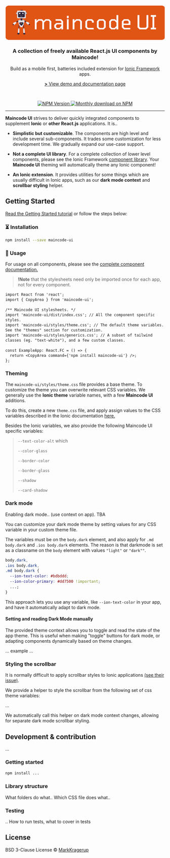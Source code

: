 <p align="center">
  <a href="https://strapi.io">
    <img src="./assets/MaincodeUITitle_Filled.png" width="581" alt="Maincode UI logo" />
  </a>
</p>

<h3 align="center">A collection of freely available React.js UI components by Maincode!</h3>
<p align="center">Build as a mobile first, batteries included extension for <a href="https://github.com/ionic-team/ionic-framework">Ionic Framework</a> apps.</p>
<p align="center"><a href="https://maincode-org.github.io/maincode-ui/"><strong>></strong> View demo and documentation page</a></p>
<br />

<p align="center">
  <a href="https://www.npmjs.org/package/strapi">
    <img src="https://img.shields.io/npm/v/maincode-ui/latest.svg" alt="NPM Version" />
  </a>
  <a href="https://www.npmjs.org/package/strapi">
    <img src="https://img.shields.io/npm/dm/maincode-ui.svg" alt="Monthly download on NPM" />
  </a>
</p>

---

**Maincode UI** strives to deliver quickly integrated components to supplement **Ionic** or **other React.js** applications. It is..

- **Simplistic but customizable**. The components are high level and include several sub-components. It trades some customization for less development time. We gradually expand our use-case support.

- **Not a complete UI library**. For a complete collection of lower level components, please see the Ionic Framework [component library](https://ionicframework.com/docs/components). Your **Maincode UI** theming will automatically theme any Ionic component!

- **An Ionic extension**. It provides utilities for some things which are usually difficult in Ionic apps, such as our **dark mode context** and **scrollbar styling** helper.

## Getting Started

<a href="https://maincode-org.github.io/maincode-ui/QuickStart" target="_blank">Read the Getting Started tutorial</a> or follow the steps below:

### ⏳ Installation

```bash
npm install --save maincode-ui
```

### 🎉 Usage

For usage on all components, please see the <a href="https://maincode-org.github.io/maincode-ui/Overview">complete component documentation.</a>

> **!Note** that the stylesheets need only be imported once for each app, not for every component.

```tsx
import React from 'react';
import { CopyArea } from 'maincode-ui';

/** Maincode UI stylesheets. */
import 'maincode-ui/dist/index.css'; // All the component specific styles.
import 'maincode-ui/styles/theme.css'; // The default theme variables. See the "themes" section for customization.
import 'maincode-ui/styles/generics.css'; // A subset of tailwind classes (eg. "text-white"), and a few custom classes.

const ExampleApp: React.FC = () => {
  return <CopyArea command={'npm install maincode-ui'} />;
};
```

### Theming

The `maincode-ui/styles/theme.css` file provides a base theme. To customize the theme you can overwrite relevant CSS variables. We generally use the **Ionic theme** variable names, with a few **Maincode UI** additions.

To do this, create a new `theme.css` file, and apply assign values to the CSS variables described in the Ionic documentation [here.](https://ionicframework.com/docs/theming/color-generator)

Besides the Ionic variables, we also provide the following Maincode UI specific variables:

> `--text-color-alt` which
>
> `--color-glass`
>
> `--border-color`
>
> `--border-glass`
>
> `--shadow`
>
> `--card-shadow`

### Dark mode

Enabling dark mode.. (use context on app). TBA

You can customize your dark mode theme by setting values for any CSS variable in your custom theme file.

The variables must be on the `body.dark` element, and also apply for `.md body.dark` and `.ios body.dark` elements. The reason is that darkmode is set as a classname on the `body` element with values `"light"` or `"dark""`.

```css
body.dark,
.ios body.dark,
.md body.dark {
  --ion-text-color: #bdbddd;
  --ion-color-primary: #dd7500 !important;
  ...;
}
```

This approach lets you use any variable, like `--ion-text-color` in your app, and have it automatically adapt to dark mode.

#### Setting and reading Dark Mode manually

The provided theme context allows you to toggle and read the state of the app theme. This is useful when making "toggle" buttons for dark mode, or adapting components dynamically based on theme changes.

... example ...

### Styling the scrollbar

It is normally difficult to apply scrollbar styles to Ionic applications [(see their issue)](https://github.com/ionic-team/ionic-framework/issues/17685).

We provide a helper to style the scrollbar from the following set of css theme variables:

...

We automatically call this helper on dark mode context changes, allowing for separate dark mode scrollbar styling.

## Development & contribution

...

### Getting started

```bash
npm install ...
```

### Library structure

What folders do what..
Which CSS file does what..

### Testing

.. How to run tests, what to cover in tests

## License

BSD 3-Clause License © [MarkKragerup](https://github.com/MarkKragerup)
